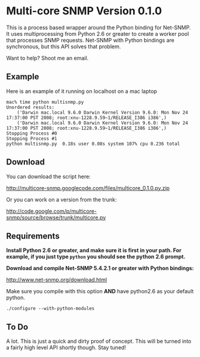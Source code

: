 # Multi-core SNMP Version 0.1.0 #

This is a process based wrapper around the Python binding for Net-SNMP.  It uses multiprocessing from Python 2.6 or greater to create a worker pool that processes SNMP requests.  Net-SNMP with Python bindings are synchronous, but this API solves that problem.

Want to help?  Shoot me an email.

## Example ##
Here is an example of it running on localhost on a mac laptop

```
mac% time python multisnmp.py
Unordered results:
	('Darwin mac.local 9.6.0 Darwin Kernel Version 9.6.0: Mon Nov 24 17:37:00 PST 2008; root:xnu-1228.9.59~1/RELEASE_I386 i386',)
	('Darwin mac.local 9.6.0 Darwin Kernel Version 9.6.0: Mon Nov 24 17:37:00 PST 2008; root:xnu-1228.9.59~1/RELEASE_I386 i386',)
Stopping Process #0
Stopping Process #1
python multisnmp.py  0.18s user 0.08s system 107% cpu 0.236 total

```

## Download ##

You can download the script here:

http://multicore-snmp.googlecode.com/files/multicore_0.1.0.py.zip

Or you can work on a version from the trunk:

http://code.google.com/p/multicore-snmp/source/browse/trunk/multicore.py

## Requirements ##

**Install Python 2.6 or greater, and make sure it is first in your path.  For example, if you just type `python` you should see the python 2.6 prompt.**

**Download and compile Net-SNMP 5.4.2.1 or greater with Python bindings:**

http://www.net-snmp.org/download.html

Make sure you compile with this option **AND** have python2.6 as your default python.

`./configure --with-python-modules`

## To Do ##

A lot.  This is just a quick and dirty proof of concept.  This will be turned into a fairly high level API shortly though.  Stay tuned!